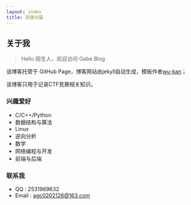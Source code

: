 ```yaml
---
layout: index
title: 天使の国
---
```


## 关于我
> Hello 陌生人，欢迎访问 Gabe Blog

该博客托管于 GitHub Page，博客网站由jekyll自动生成，模板作者[wu-kan](https://github.com/wu-kan/jekyll-theme-WuK)；

该博客只用于记录CTF竞赛相关知识。
### 兴趣爱好

- C/C++/Python
- 数据结构与算法
- Linux
- 逆向分析
- 数学
- 网络编程与开发
- 前端与后端

### 联系我

- QQ : 2531969632
- Email : agc0202126@163.com


